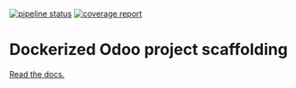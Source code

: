 <!-- XXX Put here the correct project name and version -->
[![pipeline status](https://gitlab.tecnativa.com/Tecnativa/EXAMPLE-odoo/badges/10.0/pipeline.svg)](https://gitlab.tecnativa.com/Tecnativa/EXAMPLE-odoo/commits/10.0)
[![coverage report](https://gitlab.tecnativa.com/Tecnativa/EXAMPLE-odoo/badges/10.0/coverage.svg)](https://gitlab.tecnativa.com/Tecnativa/EXAMPLE-odoo/commits/10.0)

# Dockerized Odoo project scaffolding

[Read the docs.](https://github.com/Tecnativa/docker-odoo-base#scaffolding)
